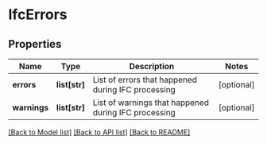 # IfcErrors

## Properties
Name | Type | Description | Notes
------------ | ------------- | ------------- | -------------
**errors** | **list[str]** | List of errors that happened during IFC processing | [optional] 
**warnings** | **list[str]** | List of warnings that happened during IFC processing | [optional] 

[[Back to Model list]](../README.md#documentation-for-models) [[Back to API list]](../README.md#documentation-for-api-endpoints) [[Back to README]](../README.md)


